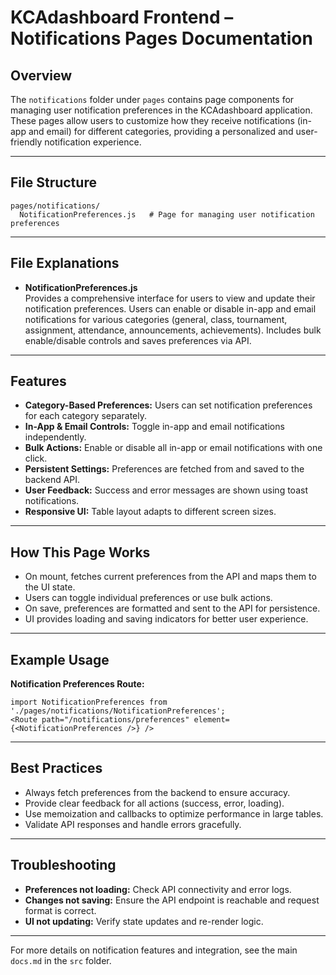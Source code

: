 
# KCAdashboard Frontend – Notifications Pages Documentation

## Overview

The `notifications` folder under `pages` contains page components for managing user notification preferences in the KCAdashboard application. These pages allow users to customize how they receive notifications (in-app and email) for different categories, providing a personalized and user-friendly notification experience.

---

## File Structure

```
pages/notifications/
  NotificationPreferences.js   # Page for managing user notification preferences
```

---

## File Explanations

- **NotificationPreferences.js**  
  Provides a comprehensive interface for users to view and update their notification preferences. Users can enable or disable in-app and email notifications for various categories (general, class, tournament, assignment, attendance, announcements, achievements). Includes bulk enable/disable controls and saves preferences via API.

---

## Features

- **Category-Based Preferences:** Users can set notification preferences for each category separately.
- **In-App & Email Controls:** Toggle in-app and email notifications independently.
- **Bulk Actions:** Enable or disable all in-app or email notifications with one click.
- **Persistent Settings:** Preferences are fetched from and saved to the backend API.
- **User Feedback:** Success and error messages are shown using toast notifications.
- **Responsive UI:** Table layout adapts to different screen sizes.

---

## How This Page Works

- On mount, fetches current preferences from the API and maps them to the UI state.
- Users can toggle individual preferences or use bulk actions.
- On save, preferences are formatted and sent to the API for persistence.
- UI provides loading and saving indicators for better user experience.

---

## Example Usage

**Notification Preferences Route:**
```
import NotificationPreferences from './pages/notifications/NotificationPreferences';
<Route path="/notifications/preferences" element={<NotificationPreferences />} />
```

---

## Best Practices

- Always fetch preferences from the backend to ensure accuracy.
- Provide clear feedback for all actions (success, error, loading).
- Use memoization and callbacks to optimize performance in large tables.
- Validate API responses and handle errors gracefully.

---

## Troubleshooting

- **Preferences not loading:** Check API connectivity and error logs.
- **Changes not saving:** Ensure the API endpoint is reachable and request format is correct.
- **UI not updating:** Verify state updates and re-render logic.

---

For more details on notification features and integration, see the main `docs.md` in the `src` folder.
